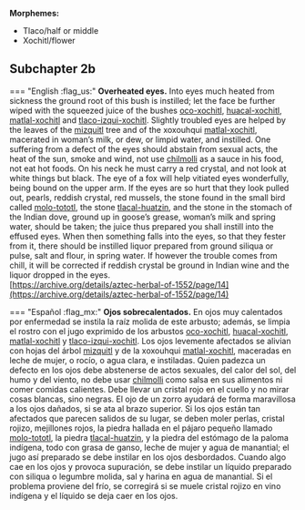 
**Morphemes:**

- Tlaco/half or middle
- Xochitl/flower

## Subchapter 2b  

=== "English :flag_us:"
    **Overheated eyes.** Into eyes much heated from sickness the ground root of this bush is instilled; let the face be further wiped with the squeezed juice of the bushes [oco-xochitl](Oco-xochitl.md), [huacal-xochitl](Huacal-xochitl.md), [matlal-xochitl](Matlal-xochitl.md) and [tlaco-izqui-xochitl](Tlaco-izqui-xochitl.md). Slightly troubled eyes are helped by the leaves of the [mizquitl](Mizquitl.md) tree and of the xoxouhqui [matlal-xochitl](Matlal-xochitl.md), macerated in woman’s milk, or dew, or limpid water, and instilled. One suffering from a defect of the eyes should abstain from sexual acts, the heat of the sun, smoke and wind, not use [chilmolli](chilmolli.md) as a sauce in his food, not eat hot foods. On his neck he must carry a red crystal, and not look at white things but black. The eye of a fox will help vitiated eyes wonderfully, being bound on the upper arm. If the eyes are so hurt that they look pulled out, pearls, reddish crystal, red mussels, the stone found in the small bird called [molo-tototl](molo-tototl.md), the stone [tlacal-huatzin](tlacal-huatzin.md), and the stone in the stomach of the Indian dove, ground up in goose’s grease, woman’s milk and spring water, should be taken; the juice thus prepared you shall instill into the effused eyes. When then something falls into the eyes, so that they fester from it, there should be instilled liquor prepared from ground siliqua or pulse, salt and flour, in spring water. If however the trouble comes from chill, it will be corrected if reddish crystal be ground in Indian wine and the liquor dropped in the eyes.  
    [https://archive.org/details/aztec-herbal-of-1552/page/14](https://archive.org/details/aztec-herbal-of-1552/page/14)  


=== "Español :flag_mx:"
    **Ojos sobrecalentados.**  En ojos muy calentados por enfermedad se instila la raíz molida de este arbusto; además, se limpia el rostro con el jugo exprimido de los arbustos [oco-xochitl](Oco-xochitl.md), [huacal-xochitl](Huacal-xochitl.md), [matlal-xochitl](Matlal-xochitl.md) y [tlaco-izqui-xochitl](Tlaco-izqui-xochitl.md). Los ojos levemente afectados se alivian con hojas del árbol [mizquitl](Mizquitl.md) y de la xoxouhqui [matlal-xochitl](Matlal-xochitl.md), maceradas en leche de mujer, o rocío, o agua clara, e instiladas. Quien padezca un defecto en los ojos debe abstenerse de actos sexuales, del calor del sol, del humo y del viento, no debe usar [chilmolli](chilmolli.md) como salsa en sus alimentos ni comer comidas calientes. Debe llevar un cristal rojo en el cuello y no mirar cosas blancas, sino negras. El ojo de un zorro ayudará de forma maravillosa a los ojos dañados, si se ata al brazo superior. Si los ojos están tan afectados que parecen salidos de su lugar, se deben moler perlas, cristal rojizo, mejillones rojos, la piedra hallada en el pájaro pequeño llamado [molo-tototl](molo-tototl.md), la piedra [tlacal-huatzin](tlacal-huatzin.md), y la piedra del estómago de la paloma indígena, todo con grasa de ganso, leche de mujer y agua de manantial; el jugo así preparado se debe instilar en los ojos desbordados. Cuando algo cae en los ojos y provoca supuración, se debe instilar un líquido preparado con siliqua o legumbre molida, sal y harina en agua de manantial. Si el problema proviene del frío, se corregirá si se muele cristal rojizo en vino indígena y el líquido se deja caer en los ojos.  

